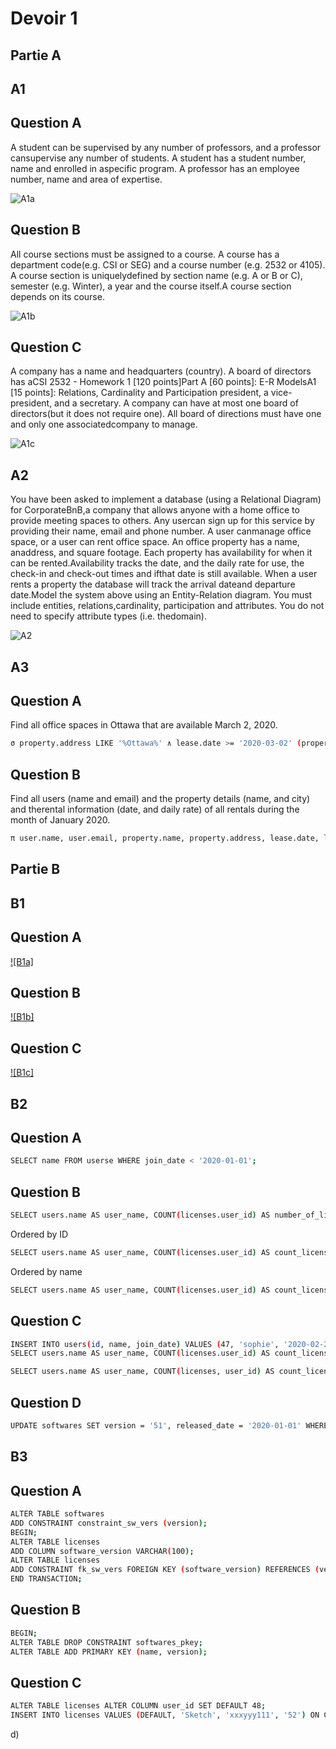 # Devoir 1
## Partie A
## A1 
## Question A 
A student can be supervised by any number of professors, and a professor cansupervise any number of students. A student has a student number, name and enrolled in aspecific program. A professor has an employee number, name and area of expertise.

![A1a](https://github.com/vusophie/csi2532_playground/blob/devoir1/1a.png)

## Question B
All course sections must be assigned to a course. A course has a department code(e.g. CSI or SEG) and a course number (e.g. 2532 or 4105). A course section is uniquelydefined by section name (e.g. A or B or C), semester (e.g. Winter), a year and the course itself.A course section depends on its course.

![A1b](https://github.com/vusophie/csi2532_playground/blob/devoir1/1b.png)

## Question C
A company has a name and headquarters (country). A board of directors has aCSI 2532 - Homework 1 [120 points]Part A [60 points]: E-R ModelsA1 [15 points]: Relations, Cardinality and Participation president, a vice-president, and a secretary. A company can have at most one board of directors(but it does not require one). All board of directions must have one and only one associatedcompany to manage.

![A1c](https://github.com/vusophie/csi2532_playground/blob/devoir1/1c.png)

## A2
You have been asked to implement a database (using a Relational Diagram) for CorporateBnB,a company that allows anyone with a home office to provide meeting spaces to others. Any usercan sign up for this service by providing their name, email and phone number. A user canmanage office space, or a user can rent office space. An office property has a name, anaddress, and square footage. Each property has availability for when it can be rented.Availability tracks the date, and the daily rate for use, the check-in and check-out times and ifthat date is still available. When a user rents a property the database will track the arrival dateand departure date.Model the system above using an Entity-Relation diagram. You must include entities, relations,cardinality, participation and attributes. You do not need to specify attribute types (i.e. thedomain).

![A2](https://github.com/vusophie/csi2532_playground/blob/devoir1/2.png)

## A3
## Question A
Find all office spaces in Ottawa that are available March 2, 2020.

```sh
σ property.address LIKE '%Ottawa%' ∧ lease.date >= '2020-03-02' (property X lease)
 ```
## Question B
Find all users (name and email) and the property details (name, and city) and therental information (date, and daily rate) of all rentals during the month of January 2020.

```sh
π user.name, user.email, property.name, property.address, lease.date, lease.daily_rate σ lease.date LIKE '%January 2020%' (user X property X lease)
```
## Partie B
## B1 
## Question A
[![B1a]]()
## Question B
[![B1b]]()
## Question C
 [![B1c]]()
## B2
## Question A
```sh
SELECT name FROM userse WHERE join_date < '2020-01-01';
```
## Question B
```sh
SELECT users.name AS user_name, COUNT(licenses.user_id) AS number_of_licenses FROM users LEFT JOIN licenses ON users.id = licenses.user_id GROUP BY licenses.user_id, users.name; 
```
Ordered by ID
```sh
SELECT users.name AS user_name, COUNT(licenses.user_id) AS count_license_user_id FROM users LEFT JOIN licenses ON users.id = licenses.user_id GROUP BY licenses.user_id, users.name ORDER BY licenses.user_id DESC;
```
Ordered by name
```sh
SELECT users.name AS user_name, COUNT(licenses.user_id) AS count_license_user_id FROM users LEFT JOIN licenses ON users.id = licenses.user_id GROUP BY licenses.user_id, users.name ORDER BYusers.name
```
## Question C
```sh
INSERT INTO users(id, name, join_date) VALUES (47, 'sophie', '2020-02-27');
SELECT users.name AS user_name, COUNT(licenses.user_id) AS count_license_user_id FROM users LEFT JOIN licenses.user_id GROUP BY licenses.user_id, users.name ORDER BY users.name;
```
```sh
SELECT users.name AS user_name, COUNT(licenses, user_id) AS count_license_user_id FROM users LEFT JOIN licenses ON users.id = licenses.user_id GROUP BY licenses.user_id, users.name ORDER BY licenses.user_id DESC;
```
## Question D
```sh
UPDATE softwares SET version = '51', released_date = '2020-01-01' WHERE name = 'Sketch';
```
## B3
## Question A
```sh
ALTER TABLE softwares
ADD CONSTRAINT constraint_sw_vers (version);
BEGIN;
ALTER TABLE licenses
ADD COLUMN software_version VARCHAR(100);
ALTER TABLE licenses
ADD CONSTRAINT fk_sw_vers FOREIGN KEY (software_version) REFERENCES (version);
END TRANSACTION;
```
## Question B
```sh
BEGIN;
ALTER TABLE DROP CONSTRAINT softwares_pkey;
ALTER TABLE ADD PRIMARY KEY (name, version);
```
## Question C
```sh
ALTER TABLE licenses ALTER COLUMN user_id SET DEFAULT 48;
INSERT INTO licenses VALUES (DEFAULT, 'Sketch', 'xxxyyy111', '52') ON CONFLICT(user_id, software_name) DO UPDATE SET user_id = DEFAULT, software_name = 'Ms Word';
```
d) 
